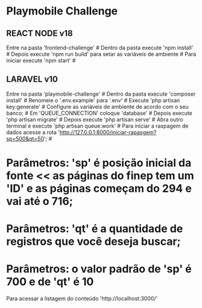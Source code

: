# Playmobile Challenge



## REACT NODE v18

Entre na pasta 'frontend-challenge' #
Dentro da pasta execute 'npm install' #
Depois execute 'npm run build' para setar as variáveis de ambiente #
Para iniciar execute 'npm start' #


## LARAVEL v10



Entre na pasta 'playmobile-challenge' #
Dentro da pasta execute 'composer install' #
Renomeie o '.env.example' para '.env' #
Execute 'php artisan key:generate' #
Configure as variáveis de ambiente de acordo com o seu banco; #
Em 'QUEUE_CONNECTION' coloque 'database' #
Depois execute 'php artisan migrate' #
Depois execute 'php artisan serve' #
Abra outro terminal e execute 'php artisan queue:work' #
Para iniciar a raspagem de dados acesse a rota 'http://127.0.0.1:8000/iniciar-rapasgem?sp=500&qt=50'; #

# Parâmetros: 'sp' é posição inicial da fonte << as páginas do finep tem um 'ID' e as páginas começam do 294 e vai até o 716;
# Parâmetros: 'qt' é a quantidade de registros que você deseja buscar;
# Parâmetros: o valor padrão de 'sp' é 700 e de 'qt' é 10

Para acessar a listagem do conteúdo 'http://localhost:3000/'


